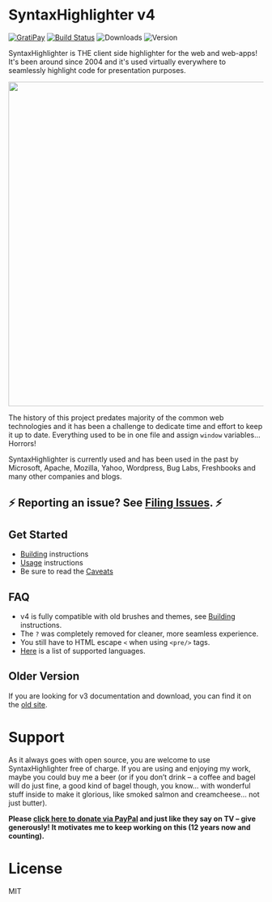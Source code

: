 # SyntaxHighlighter v4

[![GratiPay](https://img.shields.io/gratipay/user/alexgorbatchev.svg)](https://gratipay.com/alexgorbatchev/)
[![Build Status](https://travis-ci.org/syntaxhighlighter/theme-swift.svg)](https://travis-ci.org/syntaxhighlighter/syntaxhighlighter)
![Downloads](https://img.shields.io/npm/dm/syntaxhighlighter.svg)
![Version](https://img.shields.io/npm/v/syntaxhighlighter.svg)

SyntaxHighlighter is THE client side highlighter for the web and web-apps! It's been around since 2004 and it's used virtually everywhere to seamlessly highlight code for presentation purposes.

<img src="screenshot.png" width="640"/>

The history of this project predates majority of the common web technologies and it has been a challenge to dedicate time and effort to keep it up to date. Everything used to be in one file and assign `window` variables... Horrors!

SyntaxHighlighter is currently used and has been used in the past by Microsoft, Apache, Mozilla, Yahoo, Wordpress, Bug Labs, Freshbooks and many other companies and blogs.

## :zap: Reporting an issue? See [Filing Issues]. :zap:

## Get Started

* [Building] instructions
* [Usage] instructions
* Be sure to read the [Caveats]

## FAQ

* v4 is fully compatible with old brushes and themes, see [Building] instructions.
* The `?` was completely removed for cleaner, more seamless experience.
* You still have to HTML escape `<` when using `<pre/>` tags.
* [Here](https://github.com/syntaxhighlighter?utf8=%E2%9C%93&q=brush&type=&language=) is a list of supported languages.


## Older Version

If you are looking for v3 documentation and download, you can find it on the [old site](alexgorbatchev.com/SyntaxHighlighter).

# Support

As it always goes with open source, you are welcome to use SyntaxHighlighter free of charge. If you are using and enjoying my work, maybe you could buy me a beer (or if you don’t drink – a coffee and bagel will do just fine, a good kind of bagel though, you know… with wonderful stuff inside to make it glorious, like smoked salmon and creamcheese… not just butter).

**Please [click here to donate via PayPal](https://www.paypal.com/cgi-bin/webscr?cmd=_s-xclick&hosted_button_id=2930402) and just like they say on TV – give generously! It motivates me to keep working on this (12 years now and counting).**

# License

MIT

[Filing Issues]: https://github.com/syntaxhighlighter/syntaxhighlighter/wiki/Filing-Issues
[Building]: https://github.com/syntaxhighlighter/syntaxhighlighter/wiki/Building
[Usage]: https://github.com/syntaxhighlighter/syntaxhighlighter/wiki/Usage
[Caveats]: https://github.com/syntaxhighlighter/syntaxhighlighter/wiki/Caveats
